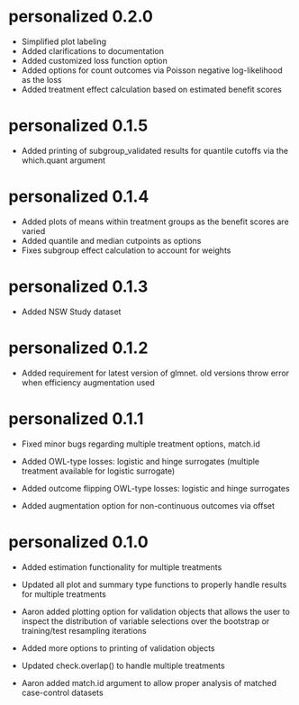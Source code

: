 # personalized 0.2.0

* Simplified plot labeling
* Added clarifications to documentation
* Added customized loss function option
* Added options for count outcomes via Poisson negative log-likelihood as the loss
* Added treatment effect calculation based on estimated benefit scores

# personalized 0.1.5

* Added printing of subgroup_validated results for quantile cutoffs via the which.quant argument

# personalized 0.1.4

* Added plots of means within treatment groups as the benefit scores are varied
* Added quantile and median cutpoints as options
* Fixes subgroup effect calculation to account for weights

# personalized 0.1.3

* Added NSW Study dataset

# personalized 0.1.2

* Added requirement for latest version of glmnet. old versions throw error when efficiency augmentation used

# personalized 0.1.1

* Fixed minor bugs regarding multiple treatment options, match.id

* Added OWL-type losses: logistic and hinge surrogates (multiple treatment available for logistic surrogate)

* Added outcome flipping OWL-type losses: logistic and hinge surrogates

* Added augmentation option for non-continuous outcomes via offset

# personalized 0.1.0

* Added estimation functionality for multiple treatments

* Updated all plot and summary type functions to properly handle results for multiple treatments

* Aaron added plotting option for validation objects that allows the user to inspect the distribution of variable selections over the bootstrap or training/test resampling iterations

* Added more options to printing of validation objects

* Updated check.overlap() to handle multiple treatments

* Aaron added match.id argument to allow proper analysis of matched case-control datasets
